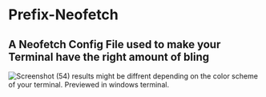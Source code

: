 # Prefix-Neofetch
## A Neofetch Config File used to make your Terminal have the right amount of bling
![Screenshot (54)](https://github.com/its-19818942118/Prefix-Neofetch/assets/87006850/82ee6db1-d2ab-4906-97ad-5c51ff21a745)
results might be diffrent depending on the color scheme of your terminal.
Previewed in windows terminal.

